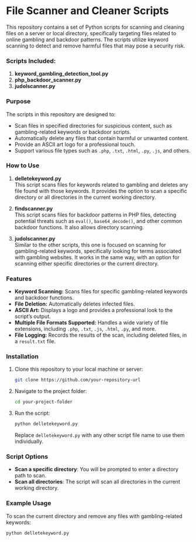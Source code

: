 # File Scanner and Cleaner Scripts

This repository contains a set of Python scripts for scanning and cleaning files on a server or local directory, specifically targeting files related to online gambling and backdoor patterns. The scripts utilize keyword scanning to detect and remove harmful files that may pose a security risk.

### Scripts Included:
1. **keyword_gambling_detection_tool.py**
2. **php_backdoor_scanner.py**
3. **judolscanner.py**

### Purpose
The scripts in this repository are designed to:
- Scan files in specified directories for suspicious content, such as gambling-related keywords or backdoor scripts.
- Automatically delete any files that contain harmful or unwanted content.
- Provide an ASCII art logo for a professional touch.
- Support various file types such as `.php`, `.txt`, `.html`, `.py`, `.js`, and others.

### How to Use

1. **delletekeyword.py**  
   This script scans files for keywords related to gambling and deletes any file found with those keywords. It provides the option to scan a specific directory or all directories in the current working directory.

2. **findscanner.py**  
   This script scans files for backdoor patterns in PHP files, detecting potential threats such as `eval()`, `base64_decode()`, and other common backdoor functions. It also allows directory scanning.

3. **judolscanner.py**  
   Similar to the other scripts, this one is focused on scanning for gambling-related keywords, specifically looking for terms associated with gambling websites. It works in the same way, with an option for scanning either specific directories or the current directory.

### Features
- **Keyword Scanning:** Scans files for specific gambling-related keywords and backdoor functions.
- **File Deletion:** Automatically deletes infected files.
- **ASCII Art:** Displays a logo and provides a professional look to the script’s output.
- **Multiple File Formats Supported:** Handles a wide variety of file extensions, including `.php`, `.txt`, `.js`, `.html`, `.py`, and more.
- **File Logging:** Records the results of the scan, including deleted files, in a `result.txt` file.

### Installation
1. Clone this repository to your local machine or server:
    ```bash
    git clone https://github.com/your-repository-url
    ```

2. Navigate to the project folder:
    ```bash
    cd your-project-folder
    ```

3. Run the script:
    ```bash
    python delletekeyword.py
    ```

    Replace `delletekeyword.py` with any other script file name to use them individually.

### Script Options
- **Scan a specific directory**: You will be prompted to enter a directory path to scan.
- **Scan all directories**: The script will scan all directories in the current working directory.

### Example Usage
To scan the current directory and remove any files with gambling-related keywords:
```bash
python delletekeyword.py
